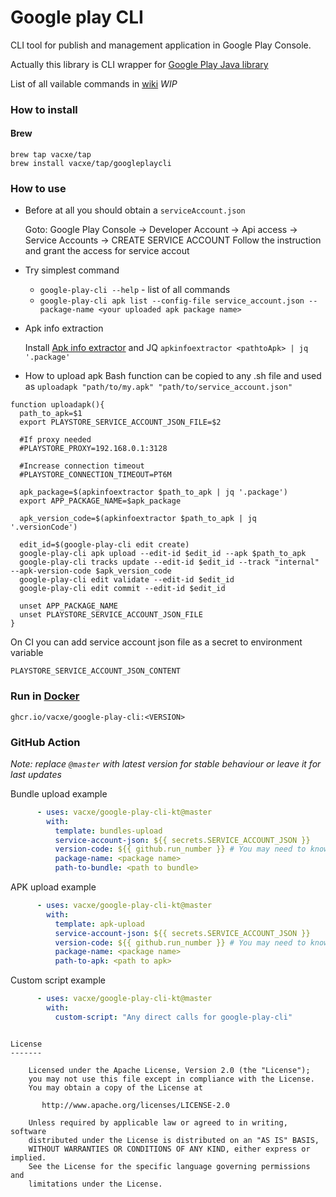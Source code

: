 # Google play CLI
CLI tool for publish and management application in Google Play Console.

Actually this library is CLI wrapper for [Google Play Java library](https://developers.google.com/android-publisher/api-ref)

List of all vailable commands in [wiki](https://github.com/Vacxe/google-play-cli/wiki/Google-Play-CLI) *WIP*

### How to install
#### Brew

```
brew tap vacxe/tap
brew install vacxe/tap/googleplaycli
```

### How to use
* Before at all you should obtain a `serviceAccount.json`

  Goto: Google Play Console -> Developer Account -> Api access -> Service Accounts -> CREATE SERVICE ACCOUNT
  Follow the instruction and grant the access for service accout
* Try simplest command
  * ```google-play-cli --help``` - list of all commands
  * ```google-play-cli apk list --config-file service_account.json --package-name <your uploaded apk package name>```
  
* Apk info extraction
  
  Install [Apk info extractor](https://github.com/Vacxe/apk-info-extractor) and JQ `apkinfoextractor <pathtoApk> | jq '.package'`
  
* How to upload apk
Bash function can be copied to any .sh file and used as `uploadapk "path/to/my.apk" "path/to/service_account.json"`

```
function uploadapk(){
  path_to_apk=$1
  export PLAYSTORE_SERVICE_ACCOUNT_JSON_FILE=$2
  
  #If proxy needed
  #PLAYSTORE_PROXY=192.168.0.1:3128
  
  #Increase connection timeout
  #PLAYSTORE_CONNECTION_TIMEOUT=PT6M

  apk_package=$(apkinfoextractor $path_to_apk | jq '.package')
  export APP_PACKAGE_NAME=$apk_package

  apk_version_code=$(apkinfoextractor $path_to_apk | jq '.versionCode')

  edit_id=$(google-play-cli edit create)
  google-play-cli apk upload --edit-id $edit_id --apk $path_to_apk
  google-play-cli tracks update --edit-id $edit_id --track "internal" --apk-version-code $apk_version_code
  google-play-cli edit validate --edit-id $edit_id
  google-play-cli edit commit --edit-id $edit_id

  unset APP_PACKAGE_NAME
  unset PLAYSTORE_SERVICE_ACCOUNT_JSON_FILE
}
```  

On CI you can add service account json file as a secret to environment variable

``
PLAYSTORE_SERVICE_ACCOUNT_JSON_CONTENT
``

### Run in [Docker](https://github.com/Vacxe/google-play-cli-kt/pkgs/container/google-play-cli)

```
ghcr.io/vacxe/google-play-cli:<VERSION>
```

### GitHub Action

*Note: replace `@master` with latest version for stable behaviour or leave it for last updates*

Bundle upload example
```yaml
      - uses: vacxe/google-play-cli-kt@master
        with:
          template: bundles-upload
          service-account-json: ${{ secrets.SERVICE_ACCOUNT_JSON }}
          version-code: ${{ github.run_number }} # You may need to know version code
          package-name: <package name>
          path-to-bundle: <path to bundle>
```

APK upload example
```yaml
      - uses: vacxe/google-play-cli-kt@master
        with:
          template: apk-upload
          service-account-json: ${{ secrets.SERVICE_ACCOUNT_JSON }}
          version-code: ${{ github.run_number }} # You may need to know version code
          package-name: <package name>
          path-to-apk: <path to apk>
```

Custom script example

```yaml
      - uses: vacxe/google-play-cli-kt@master
        with:
          custom-script: "Any direct calls for google-play-cli"
```

``````

License
-------

    Licensed under the Apache License, Version 2.0 (the "License");
    you may not use this file except in compliance with the License.
    You may obtain a copy of the License at

       http://www.apache.org/licenses/LICENSE-2.0

    Unless required by applicable law or agreed to in writing, software
    distributed under the License is distributed on an "AS IS" BASIS,
    WITHOUT WARRANTIES OR CONDITIONS OF ANY KIND, either express or implied.
    See the License for the specific language governing permissions and
    limitations under the License.
